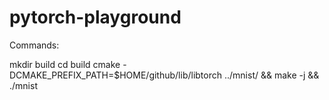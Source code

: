# pytorch-playground

Commands:

mkdir build
cd build
cmake -DCMAKE_PREFIX_PATH=$HOME/github/lib/libtorch ../mnist/ && make -j && ./mnist

